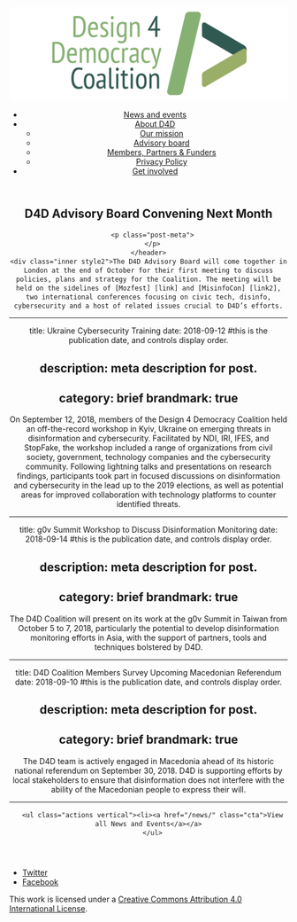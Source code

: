 <!DOCTYPE html>
<html lang="en_US"><head>
  <meta charset="utf-8">
  <meta http-equiv="X-UA-Compatible" content="IE=edge">
  <meta name="viewport" content="width=device-width, initial-scale=1">
  <link rel="apple-touch-icon" sizes="180x180" href="/assets/favicon/apple-touch-icon.png">
  <link rel="icon" type="image/png" sizes="32x32" href="/assets/favicon/favicon-32x32.png">
  <link rel="icon" type="image/png" sizes="16x16" href="/assets/favicon/favicon-16x16.png">
  <link rel="manifest" href="/site.webmanifest">
  <link rel="mask-icon" href="/assets/favicon/safari-pinned-tab.svg" color="#5bbad5">
  <meta name="msapplication-TileColor" content="#00aba9">
  <meta name="theme-color" content="#ffffff">

  
  <!-- Begin Jekyll SEO tag v2.4.0 -->
<title>D4D Advisory Board Convening Next Month | D4D Coalition</title>
<meta name="generator" content="Jekyll v3.7.3" />
<meta property="og:title" content="D4D Advisory Board Convening Next Month" />
<meta property="og:locale" content="en_US" />
<meta name="description" content="The D4D Advisory Board will come together in London at the end of October for their first meeting to discuss policies, plans and strategy for the Coalition. The meeting will be held on the sidelines of Mozfest and MisinfoCon, two international conferences focusing on civic tech, disinfo, cybersecurity and a host of related issues crucial to D4D’s efforts." />
<meta property="og:description" content="The D4D Advisory Board will come together in London at the end of October for their first meeting to discuss policies, plans and strategy for the Coalition. The meeting will be held on the sidelines of Mozfest and MisinfoCon, two international conferences focusing on civic tech, disinfo, cybersecurity and a host of related issues crucial to D4D’s efforts." />
<link rel="canonical" href="https://d4dcoalition.org/news/D4D-news-trial-run.html" />
<meta property="og:url" content="https://d4dcoalition.org/news/D4D-news-trial-run.html" />
<meta property="og:site_name" content="D4D Coalition" />
<meta property="og:type" content="article" />
<meta property="article:published_time" content="2018-09-14T00:00:00+01:00" />
<meta name="twitter:card" content="summary" />
<meta name="twitter:site" content="@design4dem" />
<meta name="google-site-verification" content="" />
<script type="application/ld+json">
{"description":"The D4D Advisory Board will come together in London at the end of October for their first meeting to discuss policies, plans and strategy for the Coalition. The meeting will be held on the sidelines of Mozfest and MisinfoCon, two international conferences focusing on civic tech, disinfo, cybersecurity and a host of related issues crucial to D4D’s efforts.","@type":"BlogPosting","url":"https://d4dcoalition.org/news/D4D-news-trial-run.html","publisher":{"@type":"Organization","logo":{"@type":"ImageObject","url":"https://d4dcoalition.org/assets/img/logos/d4d-logo.png"}},"headline":"D4D Advisory Board Convening Next Month","dateModified":"2018-09-14T00:00:00+01:00","datePublished":"2018-09-14T00:00:00+01:00","mainEntityOfPage":{"@type":"WebPage","@id":"https://d4dcoalition.org/news/D4D-news-trial-run.html"},"@context":"http://schema.org"}</script>
<!-- End Jekyll SEO tag -->

  <link rel="stylesheet" href="/tarteaucitron/css/tarteaucitron.css">
  <link rel="stylesheet" href="/assets/main.css">

  <link type="application/atom+xml" rel="alternate" href="https://d4dcoalition.org/feed.xml" title="D4D Coalition" />

</head>
<body>
  <!-- Wrapper -->
  <div id="wrapper"><header class="" role="banner" id="header">
    <!-- Logo -->
    <div class="logo">
      <a class="site-title" rel="author" href="/"><img src="/assets/img/d4d-logo.png" alt="D4D Coalition" /></a>
    </div><!-- to do: figure out how to manage dropdown -->
      <!-- Nav -->
      <nav id="nav"><ul><li class="current">
            <a class="page-link" href="/news/">
              News and events
            </a></li><li class="">
            <a class="page-link icon fa-angle-down" href="/areas-focus/">
              About D4D
            </a><ul><li>
                  <a href="/areas-focus/#">
                    Our mission
                  </a>
              </li><li>
                  <a href="/advisory-board/#">
                    Advisory board
                  </a>
              </li><li>
                  <a href="/members-partners-funders/#">
                    Members, Partners &amp; Funders
                  </a>
              </li><li>
                  <a href="/privacy-policy.html#">
                    Privacy Policy
                  </a>
              </li></ul></li><li class="">
            <a class="page-link" href="/join-us/">
              Get involved
            </a></li></ul></nav></header>
<section class="main alt event" aria-label="Content">
    <header>
      <h2 class="post-title">D4D Advisory Board Convening Next Month</h2>
      

      <p class="post-meta">
      </p>
    </header>
    <div class="inner style2">The D4D Advisory Board will come together in London at the end of October for their first meeting to discuss policies, plans and strategy for the Coalition. The meeting will be held on the sidelines of [Mozfest] [link] and [MisinfoCon] [link2], two international conferences focusing on civic tech, disinfo, cybersecurity and a host of related issues crucial to D4D’s efforts.


[link]: https://mozillafestival.org/

[link2]: https://misinfocon.com/join-us-for-misinfocon-london-oct-24th-a5c597303bab


---
title: Ukraine Cybersecurity Training 
date: 2018-09-12 #this is the publication date, and controls display order.

# description: meta description for post.

category: brief
brandmark: true
---

On September 12, 2018, members of the Design 4 Democracy Coalition held an off-the-record workshop in Kyiv, Ukraine on emerging threats in disinformation and cybersecurity. Facilitated by NDI, IRI, IFES, and StopFake, the workshop included a range of organizations from civil society, government, technology companies and the cybersecurity community. Following lightning talks and presentations on research findings, participants took part in focused discussions on disinformation and cybersecurity in the lead up to the 2019 elections, as well as potential areas for improved collaboration with technology platforms to counter identified threats.

---
title: g0v Summit Workshop to Discuss Disinformation Monitoring
date: 2018-09-14 #this is the publication date, and controls display order.

# description: meta description for post.

category: brief
brandmark: true
---

The D4D Coalition will present on its work at the g0v Summit in Taiwan from October 5 to 7, 2018,  particularly the potential to develop disinformation monitoring efforts in Asia, with the support of partners, tools and techniques bolstered by D4D.

---
title: D4D Coalition Members Survey Upcoming Macedonian Referendum
date: 2018-09-10 #this is the publication date, and controls display order.

# description: meta description for post.

category: brief
brandmark: true
---

The D4D team is actively engaged in Macedonia ahead of its historic national referendum on September 30, 2018. D4D is supporting efforts by local stakeholders to ensure that disinformation does not interfere with the ability of the Macedonian people to express their will.

---


      <ul class="actions vertical"><li><a href="/news/" class="cta">View all News and Events</a></a>
      </ul>
  </div>
</section>
<footer id="footer" class="accent3">
  <ul class="icons">
    <li><a href="https://twitter.com/design4dem" class="icon alt fa-twitter"><span class="label">Twitter</span></a></li>
    <li><a href="https://www.facebook.com/Design4Democracy" class="icon alt fa-facebook"><span class="label">Facebook</span></a></li>
    <!--li><a href="#" class="icon alt fa-instagram"><span class="label">Instagram</span></a></li>
    <li><a href="#" class="icon alt fa-github"><span class="label">GitHub</span></a></li>
    <li><a href="#" class="icon alt fa-phone"><span class="label">Phone</span></a></li>
    <li><a href="#" class="icon alt fa-envelope-o"><span class="label">Email</span></a></li-->
  </ul>
  <p class="copyright">This work is licensed under a <a rel="license" href="http://creativecommons.org/licenses/by/4.0/">Creative Commons Attribution 4.0 International License</a>.</p>
</footer>
</div><!-- /wrapper -->
  <!-- Scripts -->
    <script src="/assets/js/scripts.min.js"></script><script src="/tarteaucitron/tarteaucitron.js"></script>
    <script type="text/javascript">
    (function($) {
      $(document).ready(function(){
        tarteaucitron.init({
          "hashtag": "#tarteaucitron", /* Automatically open the panel with the hashtag */
          "highPrivacy": false, /* disabling the auto consent feature on navigation? */
          "orientation": "top", /* the big banner should be on 'top' or 'bottom'? */
          "adblocker": false, /* Display a message if an adblocker is detected */
          "showAlertSmall": true, /* show the small banner on bottom right? */
          "cookieslist": true, /* Display the list of cookies installed ? */
          "removeCredit": false, /* remove the credit link? */
          //"cookieDomain": ".example.com" /* Domain name on which the cookie for the subdomains will be placed */
        });
      });
    })(jQuery);
    </script><script type="text/javascript">
  tarteaucitron.user.analyticsUa = 'UA-120811815-1';
  tarteaucitron.user.analyticsMore = function () { /* add here your optionnal ga.push() */ };
  (tarteaucitron.job = tarteaucitron.job || []).push('analytics');
</script></body>

</html>
